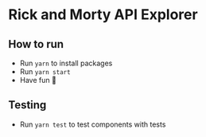 # Rick and Morty API Explorer

## How to run

- Run `yarn` to install packages
- Run `yarn start`
- Have fun 🚀


## Testing
- Run `yarn test` to test components with tests
